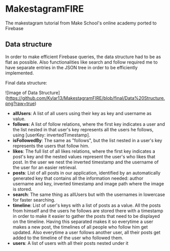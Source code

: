 # MakestagramFIRE

The makestagram tutorial from Make School's online academy ported to Firebase

## Data structure

In order to make efficient Firebase queries, the data structure had to be as flat as possible. Also functionalities like search and follow required me to have separate entries in the JSON tree in order to be efficiently implemented.

Final data structure:

![Image of Data Structure]
(https://github.com/Kylar13/MakestagramFIRE/blob/final/Data%20Structure.png?raw=true)

* **allUsers**: A list of all users using their key as key and username as value.
* **follows**: A list of follow relations, where the first key indicates a user and the list nested in that user's key represents all the users he follows, using [userKey: invertedTimestamp].
* **isFollowedBy**: The same as "follows", but the list nested in a user's key represents the users that follow him.
* **likes**: The full list of all likes relations, where the first key indicates a post's key and the nested values represent the user's who likes that post. In the user we nest the inverted timestamp and the username of the user for an easier retrieval.
* **posts**: List of all posts in our application, identified by an automatically generated key that contains all the information needed: author username and key, inverted timestamp and image path where the image is stored.
* **search**: The same thing as allUsers but with the usernames in lowercase for faster searching.
* **timeline**: List of user's keys with a list of posts as a value. All the posts from himself and the users he follows are stored there with a timestamp in order to make it easier to gather the posts that need to be displayed on the timeline. Having this separated makes it so everytime a user makes a new post, the timelines of all people who follow him get updated. Also everytime a user follows another user, all their posts get added to the timeline of the user who followed them.
* **users**: A list of users with all their posts nested under it

